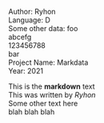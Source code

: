 Author: 			Ryhon  
Language: 			D  
Some other data: 	foo  
					abcefg  
					123456788  
					bar  
Project Name: 		Markdata  
Year: 				2021  

This is the **markdown** text  
This was written by *Ryhon*  
Some other text here  
blah blah blah  